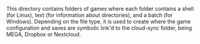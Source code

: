 This directory contains folders of games where each folder contains a shell (for Linux), 
text (for information about directories), and a batch (for Windows). Depending on the file type, 
it is used to create where the game configuration and saves are symbolic link'd to the cloud-sync folder, 
being MEGA, Dropbox or Nextcloud.
